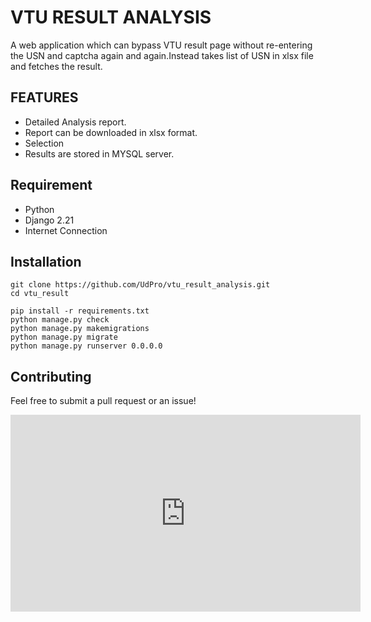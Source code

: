 # VTU RESULT ANALYSIS
A web application which can bypass VTU result page without re-entering the USN and captcha again and again.Instead takes list of USN in xlsx file and fetches the result.
## FEATURES
* Detailed Analysis report.
* Report can be downloaded in xlsx format.
* Selection 
* Results are stored in MYSQL server.
## Requirement
* Python
* Django 2.21
* Internet Connection
## Installation
```
git clone https://github.com/UdPro/vtu_result_analysis.git
cd vtu_result
```
```
pip install -r requirements.txt
python manage.py check
python manage.py makemigrations
python manage.py migrate
python manage.py runserver 0.0.0.0
```
## Contributing
Feel free to submit a pull request or an issue!

<iframe width="560" height="315" src="https://www.youtube.com/embed/PgSoQ8Hmt_0" frameborder="0" allow="accelerometer; autoplay; clipboard-write; encrypted-media; gyroscope; picture-in-picture" allowfullscreen></iframe>

